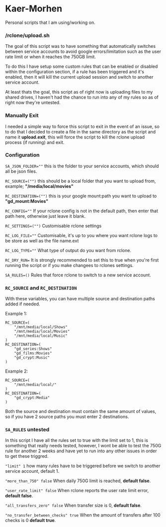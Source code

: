 # Kaer-Morhen
Personal scripts that I am using/working on.

### /rclone/upload.sh
The goal of this script was to have something that automatically switches between service accounts to avoid google errors/limitation such as the user rate limit or when it reaches the 750GB limit.

To do this I have setup some custom rules that can be enabled or disabled within the configuration section, if a rule has been triggered and it's enabled, then it will kill the current upload session and switch to another service account.

At least thats the goal, this script as of right now is uploading files to my shared drives, I haven't had the chance to run into any of my rules so as of right now they're untested.

### Manually Exit
I needed a simple way to force this script to exit in the event of an issue, so to do that I decided to create a file in the same directory as the script and name it **__upload.exit__**, this will force the script to kill the rclone upload process (if running) and exit.

### Configuration

`SA_JSON_FOLDER=""` this is the folder to your service accounts, which should all be json files.

`RC_SOURCE=("")` this should be a local folder that you want to upload from, example; **"__/media/local/movies__"**

`RC_DESTINATION=("")` this is your google mount:path you want to upload to **"__gd_mount:Movies__"**

`RC_CONFIG=""` If your rclone config is not in the default path, then enter that path here, otherwise just leave it blank.

`RC_SETTINGS=("")` Customisable rclone settings

`RC_LOG_FILE=""` Customisable, it's up to you where you want rclone logs to be store as well as the file name.ext

`RC_LOG_TYPE=""` What type of output do you want from rclone.

`RC_DRY_RUN=` It is strongly recommended to set this to true when you're first running the script or if you make changees to rclones settings.

`SA_RULES=()` Rules that force rclone to switch to a new service account.

### `RC_SOURCE` and `RC_DESTINATION`

With these variables, you can have multiple source and destination paths added if needed.

Example 1:
```
RC_SOURCE=(
    "/mnt/media/local/Shows"
    "/mnt/media/local/Movies"
    "/mnt/media/local/Music"
)
RC_DESTINATION=(
    "gd_series:Shows"
    "gd_films:Movies"
    "gd_crypt:Music"
)
```
Example 2:
```
RC_SOURCE=(
    "/mnt/media/local/"
)
RC_DESTINATION=(
    "gd_crypt:Media"
)
```
Both the source and destination must contain the same amount of values, so if you have 2 source paths you must enter 2 destinations.

### `SA_RULES` **untested**

In this script I have all the rules set to true with the limit set to 1, this is something that really needs tested, however, I wont be able to test the 750G rule for another 2 weeks and have yet to run into any other issues in order to get these triggred.

`"limit" 1` how many rules have to be triggered before we switch to another service account, default 1.

`"more_than_750" false` When daily 750G limit is reached, **default false**.

`"user_rate_limit" false` When rclone reports the user rate limit error, **default false**.

`"all_transfers_zero" false` When transfer size is 0, **default false**.

`"no_transfer_between_checks" true` When the amount of transfers after 100 checks is 0 **default true**.

